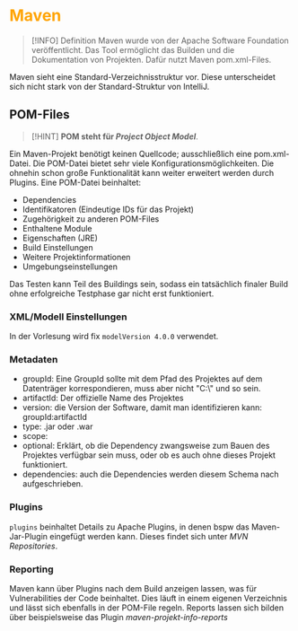 # <font color = "orange">Maven</font>
>[!INFO] Definition
>Maven wurde von der Apache Software Foundation veröffentlicht. Das Tool ermöglicht das Builden und die Dokumentation von Projekten. Dafür nutzt Maven pom.xml-Files.

Maven sieht eine Standard-Verzeichnisstruktur vor. Diese unterscheidet sich nicht stark von der Standard-Struktur von IntelliJ.

## POM-Files
>[!HINT] **POM steht für *Project Object Model***.

Ein Maven-Projekt benötigt keinen Quellcode; ausschließlich eine pom.xml-Datei.
Die POM-Datei bietet sehr viele Konfigurationsmöglichkeiten. Die ohnehin schon große Funktionalität kann weiter erweitert werden durch Plugins. 
Eine POM-Datei beinhaltet:
- Dependencies
- Identifikatoren (Eindeutige IDs für das Projekt)
- Zugehörigkeit zu anderen POM-Files
- Enthaltene Module
- Eigenschaften (JRE)
- Build Einstellungen
- Weitere Projektinformationen
- Umgebungseinstellungen

Das Testen kann Teil des Buildings sein, sodass ein tatsächlich finaler Build ohne erfolgreiche Testphase gar nicht erst funktioniert.
### XML/Modell Einstellungen
In der Vorlesung wird fix `modelVersion 4.0.0` verwendet.
### Metadaten
- groupId: Eine GroupId sollte mit dem Pfad des Projektes auf dem Datenträger korrespondieren, muss aber nicht "C:\\" und so sein.
- artifactId: Der offizielle Name des Projektes
- version: die Version der Software, damit man identifizieren kann: groupId:artifactId
- type: .jar oder .war
- scope:
- optional: Erklärt, ob die Dependency zwangsweise zum Bauen des Projektes verfügbar sein muss, oder ob es auch ohne dieses Projekt funktioniert.
- dependencies: auch die Dependencies werden diesem Schema nach aufgeschrieben.
### Plugins
`plugins` beinhaltet Details zu Apache Plugins, in denen bspw das Maven-Jar-Plugin eingefügt werden kann. Dieses findet sich unter *MVN Repositories*.
### Reporting
Maven kann über Plugins nach dem Build anzeigen lassen, was für Vulnerabilities der Code beinhaltet. Dies läuft in einem eigenen Verzeichnis und lässt sich ebenfalls in der POM-File regeln.
Reports lassen sich bilden über beispielsweise das Plugin *maven-projekt-info-reports*